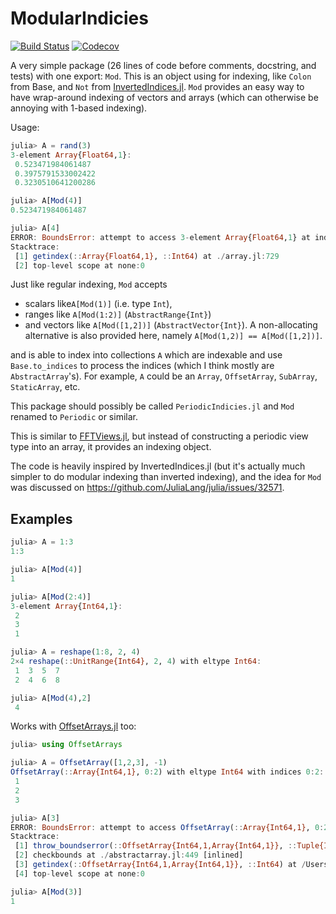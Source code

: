 # ModularIndicies

[![Build Status](https://travis-ci.com/ericphanson/ModularIndicies.jl.svg?branch=master)](https://travis-ci.com/ericphanson/ModularIndicies.jl)
[![Codecov](https://codecov.io/gh/ericphanson/ModularIndicies.jl/branch/master/graph/badge.svg)](https://codecov.io/gh/ericphanson/ModularIndicies.jl)

A very simple package (26 lines of code before comments, docstring, and tests) with one export: `Mod`. This is an object using for indexing, like `Colon` from Base, and `Not` from [InvertedIndices.jl](https://github.com/mbauman/InvertedIndices.jl). `Mod` provides an easy way to have wrap-around indexing of vectors and arrays (which can otherwise be annoying with 1-based indexing).

Usage:
```julia
julia> A = rand(3)
3-element Array{Float64,1}:
 0.523471984061487
 0.3975791533002422
 0.3230510641200286

julia> A[Mod(4)]
0.523471984061487

julia> A[4]
ERROR: BoundsError: attempt to access 3-element Array{Float64,1} at index [4]
Stacktrace:
 [1] getindex(::Array{Float64,1}, ::Int64) at ./array.jl:729
 [2] top-level scope at none:0
```


Just like regular indexing, `Mod` accepts

* scalars like`A[Mod(1)]` (i.e. type `Int`),
* ranges like `A[Mod(1:2)]` (`AbstractRange{Int}`)
* and vectors like `A[Mod([1,2])]`  (`AbstractVector{Int}`). A non-allocating alternative is also provided here, namely `A[Mod(1,2)] == A[Mod([1,2])]`.

and is able to index into collections `A` which are indexable and use `Base.to_indices` to process the indices (which I think mostly are `AbstractArray`'s). For example, `A` could be an `Array`, `OffsetArray`, `SubArray`, `StaticArray`, etc.

This package should possibly be called `PeriodicIndicies.jl` and `Mod` renamed to `Periodic` or similar.

This is similar to [FFTViews.jl](https://github.com/JuliaArrays/FFTViews.jl), but instead of constructing a periodic view type into an array, it provides an indexing object.

The code is heavily inspired by InvertedIndices.jl (but it's actually much simpler to do modular indexing than inverted indexing), and the idea for `Mod` was discussed on <https://github.com/JuliaLang/julia/issues/32571>.


## Examples

```julia
julia> A = 1:3
1:3

julia> A[Mod(4)]
1

julia> A[Mod(2:4)]
3-element Array{Int64,1}:
 2
 3
 1

julia> A = reshape(1:8, 2, 4)
2×4 reshape(::UnitRange{Int64}, 2, 4) with eltype Int64:
 1  3  5  7
 2  4  6  8

julia> A[Mod(4),2]
 4
```

Works with [OffsetArrays.jl](https://github.com/JuliaArrays/OffsetArrays.jl) too:

```julia
julia> using OffsetArrays

julia> A = OffsetArray([1,2,3], -1)
OffsetArray(::Array{Int64,1}, 0:2) with eltype Int64 with indices 0:2:
 1
 2
 3

julia> A[3]
ERROR: BoundsError: attempt to access OffsetArray(::Array{Int64,1}, 0:2) with eltype Int64 with indices 0:2 at index [3]
Stacktrace:
 [1] throw_boundserror(::OffsetArray{Int64,1,Array{Int64,1}}, ::Tuple{Int64}) at ./abstractarray.jl:484
 [2] checkbounds at ./abstractarray.jl:449 [inlined]
 [3] getindex(::OffsetArray{Int64,1,Array{Int64,1}}, ::Int64) at /Users/eh540/.julia/packages/OffsetArrays/vIbpP/src/OffsetArrays.jl:135
 [4] top-level scope at none:0

julia> A[Mod(3)]
1

```
